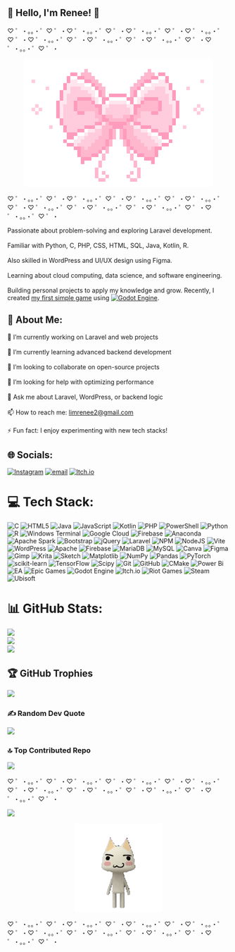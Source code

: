 ## 👋 Hello, I'm Renee! 🎀
♡ ゜・。。・゜♡ ゜・♡ ゜・。。・゜♡ ゜・♡ ゜・。。・゜♡ ゜・♡ ゜・。。・゜♡ ゜・♡ ゜・。。・゜♡ ゜・♡ ゜・。。・゜♡ ゜・♡ ゜・。。・゜♡ ゜・♡ ゜・。。・゜♡ ゜・

<p align="center">
  <img src="imgs/d3e102b2760f02e9559953b206b4221c.gif" alt="Description">
</p>

♡ ゜・。。・゜♡ ゜・♡ ゜・。。・゜♡ ゜・♡ ゜・。。・゜♡ ゜・♡ ゜・。。・゜♡ ゜・♡ ゜・。。・゜♡ ゜・♡ ゜・。。・゜♡ ゜・♡ ゜・。。・゜♡ ゜・♡ ゜・。。・゜♡ ゜・

Passionate about problem-solving and exploring Laravel development.<br/>  
Familiar with Python, C, PHP, CSS, HTML, SQL, Java, Kotlin, R.<br/>    
Also skilled in WordPress and UI/UX design using Figma.<br/>    
Learning about cloud computing, data science, and software engineering.<br/>    
Building personal projects to apply my knowledge and grow. Recently, I created [my first simple game](https://reee4.itch.io/first-game) using [![Godot Engine](https://img.shields.io/badge/Godot-%23FFFFFF.svg?logo=godot-engine)](#).<br/>

## 💫 About Me:
🔭 I’m currently working on Laravel and web projects<br/>    <br>🌱 I’m currently learning advanced backend development<br/>    <br>👯 I’m looking to collaborate on open-source projects<br/>    <br>🤔 I’m looking for help with optimizing performance<br/>    <br>💬 Ask me about Laravel, WordPress, or backend logic<br/>    <br>📫 How to reach me: limrenee2@gmail.com<br/>     <br>⚡ Fun fact: I enjoy experimenting with new tech stacks!<br/>


## 🌐 Socials:
[![Instagram](https://img.shields.io/badge/Instagram-%23E4405F.svg?logo=Instagram&logoColor=white)](https://instagram.com/reeeee_eee_) [![email](https://img.shields.io/badge/Email-D14836?logo=gmail&logoColor=white)](mailto:limrenee2@gmail.com) [![Itch.io](https://img.shields.io/badge/itch.io-%23FF0B34.svg?logo=Itch.io&logoColor=white)]([#](https://reee4.itch.io)) 

# 💻 Tech Stack:
![C](https://img.shields.io/badge/c-%2300599C.svg?style=for-the-badge&logo=c&logoColor=white) ![HTML5](https://img.shields.io/badge/html5-%23E34F26.svg?style=for-the-badge&logo=html5&logoColor=white) ![Java](https://img.shields.io/badge/java-%23ED8B00.svg?style=for-the-badge&logo=openjdk&logoColor=white) ![JavaScript](https://img.shields.io/badge/javascript-%23323330.svg?style=for-the-badge&logo=javascript&logoColor=%23F7DF1E) ![Kotlin](https://img.shields.io/badge/kotlin-%237F52FF.svg?style=for-the-badge&logo=kotlin&logoColor=white) ![PHP](https://img.shields.io/badge/php-%23777BB4.svg?style=for-the-badge&logo=php&logoColor=white) ![PowerShell](https://img.shields.io/badge/PowerShell-%235391FE.svg?style=for-the-badge&logo=powershell&logoColor=white) ![Python](https://img.shields.io/badge/python-3670A0?style=for-the-badge&logo=python&logoColor=ffdd54) ![R](https://img.shields.io/badge/r-%23276DC3.svg?style=for-the-badge&logo=r&logoColor=white) ![Windows Terminal](https://img.shields.io/badge/Windows%20Terminal-%234D4D4D.svg?style=for-the-badge&logo=windows-terminal&logoColor=white) ![Google Cloud](https://img.shields.io/badge/GoogleCloud-%234285F4.svg?style=for-the-badge&logo=google-cloud&logoColor=white) ![Firebase](https://img.shields.io/badge/firebase-%23039BE5.svg?style=for-the-badge&logo=firebase) ![Anaconda](https://img.shields.io/badge/Anaconda-%2344A833.svg?style=for-the-badge&logo=anaconda&logoColor=white) ![Apache Spark](https://img.shields.io/badge/Apache%20Spark-FDEE21?style=for-the-badge&logo=apachespark&logoColor=black) ![Bootstrap](https://img.shields.io/badge/bootstrap-%238511FA.svg?style=for-the-badge&logo=bootstrap&logoColor=white) ![jQuery](https://img.shields.io/badge/jquery-%230769AD.svg?style=for-the-badge&logo=jquery&logoColor=white) ![Laravel](https://img.shields.io/badge/laravel-%23FF2D20.svg?style=for-the-badge&logo=laravel&logoColor=white) ![NPM](https://img.shields.io/badge/NPM-%23CB3837.svg?style=for-the-badge&logo=npm&logoColor=white) ![NodeJS](https://img.shields.io/badge/node.js-6DA55F?style=for-the-badge&logo=node.js&logoColor=white) ![Vite](https://img.shields.io/badge/vite-%23646CFF.svg?style=for-the-badge&logo=vite&logoColor=white) ![WordPress](https://img.shields.io/badge/WordPress-%23117AC9.svg?style=for-the-badge&logo=WordPress&logoColor=white) ![Apache](https://img.shields.io/badge/apache-%23D42029.svg?style=for-the-badge&logo=apache&logoColor=white) ![Firebase](https://img.shields.io/badge/firebase-a08021?style=for-the-badge&logo=firebase&logoColor=ffcd34) ![MariaDB](https://img.shields.io/badge/MariaDB-003545?style=for-the-badge&logo=mariadb&logoColor=white) ![MySQL](https://img.shields.io/badge/mysql-4479A1.svg?style=for-the-badge&logo=mysql&logoColor=white) ![Canva](https://img.shields.io/badge/Canva-%2300C4CC.svg?style=for-the-badge&logo=Canva&logoColor=white) ![Figma](https://img.shields.io/badge/figma-%23F24E1E.svg?style=for-the-badge&logo=figma&logoColor=white) ![Gimp](https://img.shields.io/badge/Gimp-657D8B?style=for-the-badge&logo=gimp&logoColor=FFFFFF) ![Krita](https://img.shields.io/badge/Krita-203759?style=for-the-badge&logo=krita&logoColor=EEF37B) ![Sketch](https://img.shields.io/badge/Sketch-FFB387?style=for-the-badge&logo=sketch&logoColor=black) ![Matplotlib](https://img.shields.io/badge/Matplotlib-%23ffffff.svg?style=for-the-badge&logo=Matplotlib&logoColor=black) ![NumPy](https://img.shields.io/badge/numpy-%23013243.svg?style=for-the-badge&logo=numpy&logoColor=white) ![Pandas](https://img.shields.io/badge/pandas-%23150458.svg?style=for-the-badge&logo=pandas&logoColor=white) ![PyTorch](https://img.shields.io/badge/PyTorch-%23EE4C2C.svg?style=for-the-badge&logo=PyTorch&logoColor=white) ![scikit-learn](https://img.shields.io/badge/scikit--learn-%23F7931E.svg?style=for-the-badge&logo=scikit-learn&logoColor=white) ![TensorFlow](https://img.shields.io/badge/TensorFlow-%23FF6F00.svg?style=for-the-badge&logo=TensorFlow&logoColor=white) ![Scipy](https://img.shields.io/badge/SciPy-%230C55A5.svg?style=for-the-badge&logo=scipy&logoColor=%white) ![Git](https://img.shields.io/badge/git-%23F05033.svg?style=for-the-badge&logo=git&logoColor=white) ![GitHub](https://img.shields.io/badge/github-%23121011.svg?style=for-the-badge&logo=github&logoColor=white) ![CMake](https://img.shields.io/badge/CMake-%23008FBA.svg?style=for-the-badge&logo=cmake&logoColor=white) ![Power Bi](https://img.shields.io/badge/power_bi-F2C811?style=for-the-badge&logo=powerbi&logoColor=black) ![EA](https://img.shields.io/badge/ea-%23000000.svg?style=for-the-badge&logo=ea&logoColor=white) ![Epic Games](https://img.shields.io/badge/epicgames-%23313131.svg?style=for-the-badge&logo=epicgames&logoColor=white) ![Godot Engine](https://img.shields.io/badge/GODOT-%23FFFFFF.svg?style=for-the-badge&logo=godot-engine) ![Itch.io](https://img.shields.io/badge/Itch-%23FF0B34.svg?style=for-the-badge&logo=Itch.io&logoColor=white) ![Riot Games](https://img.shields.io/badge/riotgames-D32936.svg?style=for-the-badge&logo=riotgames&logoColor=white) ![Steam](https://img.shields.io/badge/steam-%23000000.svg?style=for-the-badge&logo=steam&logoColor=white) ![Ubisoft](https://img.shields.io/badge/Ubisoft-%23F5F5F5.svg?style=for-the-badge&logo=Ubisoft&logoColor=black)
# 📊 GitHub Stats:
![](https://github-readme-stats.vercel.app/api?username=Reeeeeee4&theme=dracula&hide_border=false&include_all_commits=true&count_private=true)<br/>
![](https://nirzak-streak-stats.vercel.app/?user=Reeeeeee4&theme=dracula&hide_border=false)<br/>
![](https://github-readme-stats.vercel.app/api/top-langs/?username=Reeeeeee4&theme=dracula&hide_border=false&include_all_commits=true&count_private=true&layout=compact)

## 🏆 GitHub Trophies
![](https://github-profile-trophy.vercel.app/?username=Reeeeeee4&theme=dracula&no-frame=false&no-bg=false&margin-w=4)

### ✍️ Random Dev Quote
![](https://quotes-github-readme.vercel.app/api?type=vetical&theme=tokyonight)

### 🔝 Top Contributed Repo
![](https://github-contributor-stats.vercel.app/api?username=Reeeeeee4&limit=5&theme=dracula&combine_all_yearly_contributions=true)

♡ ゜・。。・゜♡ ゜・♡ ゜・。。・゜♡ ゜・♡ ゜・。。・゜♡ ゜・♡ ゜・。。・゜♡ ゜・♡ ゜・。。・゜♡ ゜・♡ ゜・。。・゜♡ ゜・♡ ゜・。。・゜♡ ゜・♡ ゜・。。・゜♡ ゜・

[![](https://visitcount.itsvg.in/api?id=Reeeeeee4&icon=7&color=5)](https://visitcount.itsvg.in)

<p align="center">
  <img src="imgs/5230004a286b6fd261c839649ecbae8a.gif" alt="Description">
</p>

♡ ゜・。。・゜♡ ゜・♡ ゜・。。・゜♡ ゜・♡ ゜・。。・゜♡ ゜・♡ ゜・。。・゜♡ ゜・♡ ゜・。。・゜♡ ゜・♡ ゜・。。・゜♡ ゜・♡ ゜・。。・゜♡ ゜・♡ ゜・。。・゜♡ ゜・

<!-- Proudly created with GPRM ( https://gprm.itsvg.in ) -->
